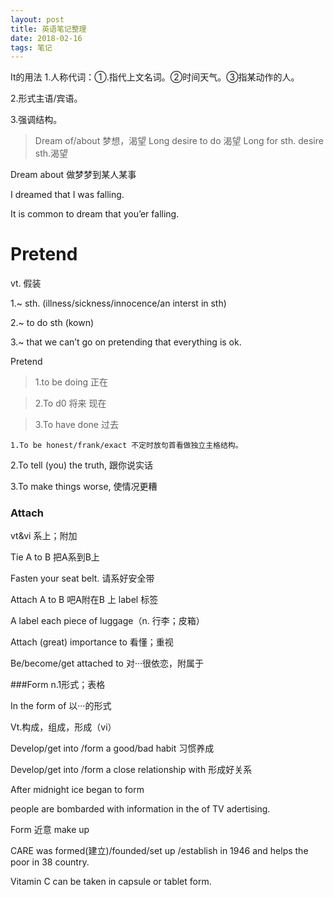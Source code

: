 ```yaml
---
layout: post
title: 英语笔记整理
date: 2018-02-16
tags: 笔记   
---
```

It的用法
1.人称代词：①.指代上文名词。②时间天气。③指某动作的人。

2.形式主语/宾语。

3.强调结构。


>Dream of/about 梦想，渴望
>Long desire to do 渴望
>Long for sth.  desire sth.渴望


Dream about 做梦梦到某人某事

I dreamed that I was falling.

It is common to dream that you’er falling.


Pretend
=======
vt. 假装

1.~ sth. (illness/sickness/innocence/an interst in sth)

2.~ to do sth (kown)

3.~ that we can’t  go on pretending that everything is ok.


Pretend
>1.to be doing 正在

>2.To d0 将来 现在

>3.To have done 过去




    1.To be honest/frank/exact 不定时放句首看做独立主格结构。

2.To tell (you) the truth, 跟你说实话

3.To make things worse,  使情况更糟


### Attach ###
vt&vi 系上；附加

Tie A to B  把A系到B上

Fasten your seat belt. 请系好安全带


Attach A to B 吧A附在B 上   label 标签

A label each piece of luggage（n. 行李；皮箱）


Attach (great) importance to 看懂；重视

Be/become/get attached to 对···很依恋，附属于



###Form
n.1形式；表格

In the form of 以···的形式

Vt.构成，组成，形成（vi）

Develop/get into /form a good/bad habit 习惯养成

Develop/get into /form a close relationship with 形成好关系

After midnight ice began to form



people are bombarded with information in the of TV adertising.

Form 近意 make up

CARE was formed(建立)/founded/set up /establish in 1946 and helps the poor in 38 country.

Vitamin C can be taken in capsule or tablet form.

